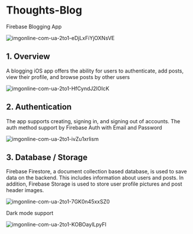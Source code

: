 # Thoughts-Blog
Firebase Blogging App

![imgonline-com-ua-2to1-eDjLxFiYjOXNsVE](https://user-images.githubusercontent.com/100859587/163654219-c9cded1e-f6de-471f-bd55-336ac656f0e0.jpg)

## 1. Overview

A blogging iOS app offers the ability for users to authenticate, add posts, view their profile, and browse posts by other users

![imgonline-com-ua-2to1-HfCyndJ2lOIcK](https://user-images.githubusercontent.com/100859587/163654317-c25c8cd1-36ee-441b-9ca4-fed4cbfe2127.jpg)

## 2. Authentication

The app supports creating, signing in, and signing out of accounts. The auth method support by Firebase Auth with Email and Password

![imgonline-com-ua-2to1-ivZu1xrlism](https://user-images.githubusercontent.com/100859587/163654350-43cc1b25-0106-45cf-a6a9-6db629e6ca3e.jpg)

## 3. Database / Storage

Firebase Firestore, a document collection based database, is used to save data on the backend. This includes information about users and posts. In addition, Firebase Storage is used to store user profile pictures and post header images.

![imgonline-com-ua-2to1-7GK0n45xxSZ0](https://user-images.githubusercontent.com/100859587/163654424-1b62618f-f6f2-43c1-b0ff-0dd0995078aa.jpg)

Dark mode support

![imgonline-com-ua-2to1-KOBOaylLpyFl](https://user-images.githubusercontent.com/100859587/163654455-5ce713f4-0de7-405e-b0b1-a3340f8461e7.jpg)
